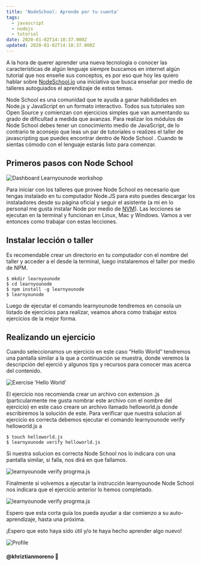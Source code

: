 ```yaml
---
title: 'NodeSchool: Aprende por tu cuenta'
tags:
  - javascript
  - nodejs
  - tutorial
date: 2020-01-02T14:18:37.000Z
updated: 2020-01-02T14:18:37.000Z
---
```


A la hora de querer aprender una nueva tecnología o conocer las características de algún lenguaje siempre buscamos en internet algún tutorial que nos enseñe sus conceptos, es por eso que hoy les quiero hablar sobre [NodeSchool.io](http://nodeschool.io/) una iniciativa que busca enseñar por medio de talleres autoguiados el aprendizaje de estos temas.

<!--more-->

Node School es una comunidad que te ayuda a ganar habilidades en Node.js y JavaScript en un formato interactivo. Todos sus tutoriales son Open Source y comienzan con ejercicios simples que van aumentando su grado de dificultad a medida que avanzas. Para realizar los módulos de Node School debes tener un conocimiento medio de JavaScript, de lo contrario te aconsejo que leas un par de tutoriales o realizes el taller de javascripting que puedes encontrar dentro de Node School . Cuando te sientas cómodo con el lenguaje estarás listo para comenzar.

## Primeros pasos con Node School

![Dashboard Learnyounode workshop](https://thepracticaldev.s3.amazonaws.com/i/kkx4z07a5js11yv2g5dc.png)

Para iniciar con los talleres que provee Node School es necesario que tengas instalado en tu computador Node.JS para esto puedes descargar los instaladores desde su página oficial y seguir el asistente (a mi en lo personal me gusta instalar Node por medio de [NVM](https://github.com/creationix/nvm)). Las lecciones se ejecutan en la terminal y funcionan en Linux, Mac y Windows. Vamos a ver entonces como trabajar con estas lecciones.

## Instalar lección o taller

Es recomendable crear un directorio en tu computador con el nombre del taller y acceder a el desde la terminal, luego instalaremos el taller por medio de NPM.

```shell
$ mkdir learnyounode
$ cd learnyounode
$ npm install -g learnyounode
$ learnyounode
```

Luego de ejecutar el comando learnyounode tendremos en consola un listado de ejercicios para realizar, veamos ahora como trabajar estos ejercicios de la mejor forma.

## Realizando un ejercicio

Cuando seleccionamos un ejercicio en este caso “Hello World” tendremos una pantalla similar a la que a continuación se muestra, donde veremos la descripción del ejerció y algunos tips y recursos para conocer mas acerca del contenido.

![Exercise ‘Hello World’](https://miro.medium.com/max/1398/0*o7v4hrSMxbqmPNba.png)

El ejercicio nos recomienda crear un archivo con extension .js (particularmente me gusta nombrar este archivo con el nombre del ejercicio) en este caso creare un archivo llamado helloworld.js donde escribiremos la solución de este. Para verificar que nuestra solucion al ejercicio es correcta debemos ejecutar el comando learnyounode verify helloworld.js a

```shell
$ touch helloworld.js
$ learnyounode verify helloworld.js
```

Si nuestra solucion es correcta Node School nos lo indicara con una pantalla similar, si falla, nos dirá en que fallamos.

![learnyounode verify progrma.js](https://miro.medium.com/max/1316/0*orYygx3ZLa1UqfgM.png)

Finalmente si volvemos a ejecutar la instrucción learnyounode Node School nos indicara que el ejercicio anterior lo hemos completado.

![learnyounode verify progrma.js](https://miro.medium.com/max/1280/0*bC94-yHxUfrIJCnf.png)

Espero que esta corta guía los pueda ayudar a dar comienzo a su auto-aprendizaje, hasta una próxima.

¡Espero que esto haya sido útil y/o te haya hecho aprender algo nuevo!

![Profile](https://res.cloudinary.com/khriztianmoreno/image/upload/c_scale,w_148/v1591324337/KM-brand/stickers/sticker-3_2x.png)

#### @khriztianmoreno 🚀
